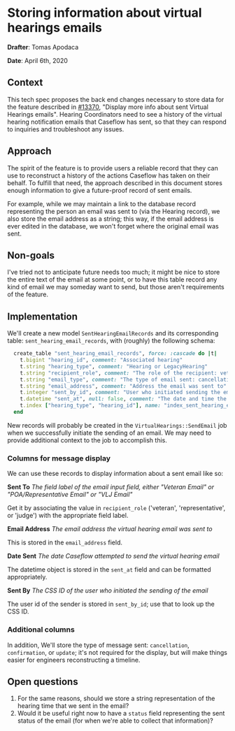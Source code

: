 # Storing information about virtual hearings emails
**Drafter**: Tomas Apodaca

**Date**: April 6th, 2020

## Context
This tech spec proposes the back end changes necessary to store data for the feature described in [#13370](https://github.com/department-of-veterans-affairs/caseflow/issues/13370), "Display more info about sent Virtual Hearings emails". Hearing Coordinators need to see a history of the virtual hearing notification emails that Caseflow has sent, so that they can respond to inquiries and troubleshoot any issues.

## Approach
The spirit of the feature is to provide users a reliable record that they can use to reconstruct a history of the actions Caseflow has taken on their behalf. To fulfill that need, the approach described in this document stores enough information to give a future-proof record of sent emails.

For example, while we may maintain a link to the database record representing the person an email was sent to (via the Hearing record), we also store the email address as a string; this way, if the email address is ever edited in the database, we won't forget where the original email was sent.

## Non-goals
I've tried not to anticipate future needs too much; it might be nice to store the entire text of the email at some point, or to have this table record any kind of email we may someday want to send, but those aren't requirements of the feature.

## Implementation

We'll create a new model `SentHearingEmailRecords` and its corresponding table: `sent_hearing_email_records`, with (roughly) the following schema:

```ruby
  create_table "sent_hearing_email_records", force: :cascade do |t|
    t.bigint "hearing_id", comment: "Associated hearing"
    t.string "hearing_type", comment: "Hearing or LegacyHearing"
    t.string "recipient_role", comment: "The role of the recipient: veteran, representative, judge"
    t.string "email_type", comment: "The type of email sent: cancellation, confirmation, update"
    t.string "email_address", comment: "Address the email was sent to"
    t.integer "sent_by_id", comment: "User who initiated sending the email"
    t.datetime "sent_at", null: false, comment: "The date and time the email was sent"
    t.index ["hearing_type", "hearing_id"], name: "index_sent_hearing_email_records_on_hearing_type_and_hearing_id"
  end
```

New records will probably be created in the `VirtualHearings::SendEmail` job when we successfully initiate the sending of an email. We may need to provide additional context to the job to accomplish this.

### Columns for message display

We can use these records to display information about a sent email like so:

**Sent To** _The field label of the email input field, either "Veteran Email" or "POA/Representative Email" or "VLJ Email"_

Get it by associating the value in `recipient_role` ('veteran', 'representative', or 'judge') with the appropriate field label.

**Email Address** _The email address the virtual hearing email was sent to_

This is stored in the `email_address` field.

**Date Sent** _The date Caseflow attempted to send the virtual hearing email_

The datetime object is stored in the `sent_at` field and can be formatted appropriately.

**Sent By** _The CSS ID of the user who initiated the sending of the email_

The user id of the sender is stored in `sent_by_id`; use that to look up the CSS ID.

### Additional columns

In addition, We'll store the type of message sent: `cancellation`, `confirmation`, or `update`; it's not required for the display, but will make things easier for engineers reconstructing a timeline.

## Open questions

1. For the same reasons, should we store a string representation of the hearing time that we sent in the email?
1. Would it be useful right now to have a `status` field representing the sent status of the email (for when we're able to collect that information)?
